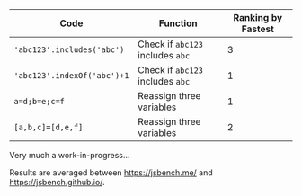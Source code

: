 Code | Function | Ranking by Fastest
---- | -------- | ------------------
`'abc123'.includes('abc')` | Check if `abc123` includes `abc` | 3
`'abc123'.indexOf('abc')+1` | Check if `abc123` includes `abc` | 1
`a=d;b=e;c=f` | Reassign three variables | 1
`[a,b,c]=[d,e,f]` | Reassign three variables | 2

Very much a work-in-progress...

Results are averaged between https://jsbench.me/ and https://jsbench.github.io/.
